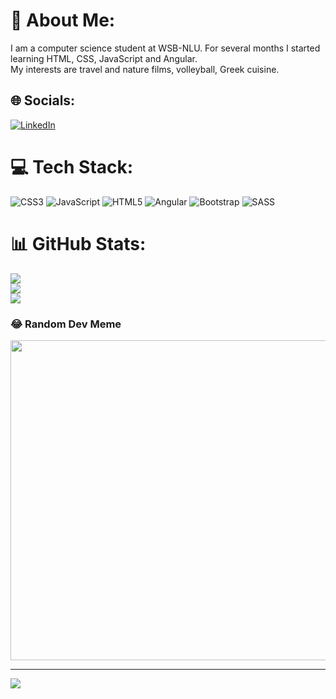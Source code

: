 # 💫 About Me:
I am a computer science student at WSB-NLU. For several months I started learning HTML, CSS, JavaScript and Angular.<br>My interests are travel and nature films, volleyball, Greek cuisine.


## 🌐 Socials:
[![LinkedIn](https://img.shields.io/badge/LinkedIn-%230077B5.svg?logo=linkedin&logoColor=white)](https://linkedin.com/in/https://www.linkedin.com/in/aleksandra-podg%C3%B3rska-967028253) 

# 💻 Tech Stack:
![CSS3](https://img.shields.io/badge/css3-%231572B6.svg?style=for-the-badge&logo=css3&logoColor=white) ![JavaScript](https://img.shields.io/badge/javascript-%23323330.svg?style=for-the-badge&logo=javascript&logoColor=%23F7DF1E) ![HTML5](https://img.shields.io/badge/html5-%23E34F26.svg?style=for-the-badge&logo=html5&logoColor=white) ![Angular](https://img.shields.io/badge/angular-%23DD0031.svg?style=for-the-badge&logo=angular&logoColor=white) ![Bootstrap](https://img.shields.io/badge/bootstrap-%23563D7C.svg?style=for-the-badge&logo=bootstrap&logoColor=white) ![SASS](https://img.shields.io/badge/SASS-hotpink.svg?style=for-the-badge&logo=SASS&logoColor=white)
# 📊 GitHub Stats:
![](https://github-readme-stats.vercel.app/api?username=aleksandrapdg&theme=dark&hide_border=false&include_all_commits=false&count_private=false)<br/>
![](https://github-readme-streak-stats.herokuapp.com/?user=aleksandrapdg&theme=dark&hide_border=false)<br/>
![](https://github-readme-stats.vercel.app/api/top-langs/?username=aleksandrapdg&theme=dark&hide_border=false&include_all_commits=false&count_private=false&layout=compact)

### 😂 Random Dev Meme
<img src="https://rm.up.railway.app/" width="512px"/>

---
[![](https://visitcount.itsvg.in/api?id=aleksandrapdg&icon=0&color=0)](https://visitcount.itsvg.in)

<!-- Proudly created with GPRM ( https://gprm.itsvg.in ) -->
